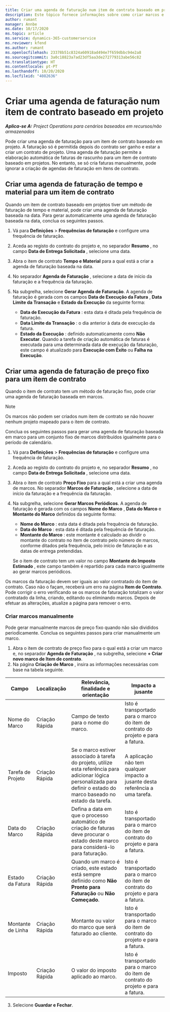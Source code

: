 ```yaml
---
title: Criar uma agenda de faturação num item de contrato baseado em projeto
description: Este tópico fornece informações sobre como criar marcos e agendas de faturação em itens de contrato.
author: rumant
manager: Annbe
ms.date: 10/17/2020
ms.topic: article
ms.service: dynamics-365-customerservice
ms.reviewer: kfend
ms.author: rumant
ms.openlocfilehash: 23378b51c8324a60918ad494e7f659dbbc94e2a8
ms.sourcegitcommit: 3a0c18823a7ad23df5aa3de272779313abe56c82
ms.translationtype: HT
ms.contentlocale: pt-PT
ms.lasthandoff: 10/20/2020
ms.locfileid: "4082636"
---
```

# <a name="create-an-invoice-schedule-on-a-project-based-contract-line"></a>Criar uma agenda de faturação num item de contrato baseado em projeto 

_**Aplica-se A:** Project Operations para cenários baseados em recursos/não armazenados_

Pode criar uma agenda de faturação para um item de contrato baseado em projeto. A faturação só é permitida depois do contrato ser ganho e estar a criar um contrato de projeto. Uma agenda de faturação permite a elaboração automática de faturas de rascunho para um item de contrato baseado em projetos. No entanto, se só cria faturas manualmente, pode ignorar a criação de agendas de faturação em itens de contrato.

## <a name="create-a-time-and-material-invoice-schedule-for-a-contract-line"></a>Criar uma agenda de faturação de tempo e material para um item de contrato

Quando um item de contrato baseado em projetos tiver um método de faturação de tempo e material, pode criar uma agenda de faturação baseada na data. Para gerar automaticamente uma agenda de faturação baseada na data, conclua os seguintes passos.

1. Vá para **Definições** > **Frequências de faturação** e configure uma frequência de faturação.
2. Aceda ao registo do contrato do projeto e, no separador **Resumo** , no campo **Data de Entrega Solicitada** , selecione uma data.
3. Abra o item de contrato **Tempo e Material** para a qual está a criar a agenda de faturação baseada na data. 
4. No separador **Agenda de Faturação** , selecione a data de início da faturação e a frequência da faturação.
5. Na subgrelha, selecione **Gerar Agenda de Faturação**. A agenda de faturação é gerada com os campos **Data de Execução da Fatura** , **Data Limite da Transação** e **Estado da Execução** da seguinte forma:

    - **Data de Execução da Fatura** : esta data é ditada pela frequência de faturação.
    - **Data Limite da Transação** : o dia anterior à data de execução da fatura.
    - **Estado da Execução** : definido automaticamente como **Não Executar**. Quando a tarefa de criação automática de faturas é executada para uma determinada data de execução da faturação, este campo é atualizado para **Execução com Êxito** ou **Falha na Execução**.

## <a name="create-a-fixed-price-invoice-schedule-for-a-contract-line"></a>Criar uma agenda de faturação de preço fixo para um item de contrato

Quando o item de contrato tem um método de faturação fixo, pode criar uma agenda de faturação baseada em marcos. 

> [!NOTE]
> Os marcos não podem ser criados num item de contrato se não houver nenhum projeto mapeado para o item de contrato.

Conclua os seguintes passos para gerar uma agenda de faturação baseada em marco para um conjunto fixo de marcos distribuídos igualmente para o período de calendário.

1. Vá para **Definições** > **Frequências de faturação** e configure uma frequência de faturação.
2. Aceda ao registo do contrato do projeto e, no separador **Resumo** , no campo **Data de Entrega Solicitada** , selecione uma data.
3. Abra o item de contrato **Preço Fixo** para a qual está a criar uma agenda de marcos. No separador **Marcos de Faturação** , selecione a data de início da faturação e a frequência da faturação. 
4. Na subgrelha, selecione **Gerar Marcos Periódicos**. A agenda de faturação é gerada com os campos **Nome do Marco** , **Data do Marco** e **Montante do Marco** definidos da seguinte forma:

    - **Nome do Marco** : esta data é ditada pela frequência de faturação.
    - **Data do Marco** : esta data é ditada pela frequência de faturação.
    - **Montante do Marco** : este montante é calculado ao dividir o montante do contrato no item de contrato pelo número de marcos, conforme ditados pela frequência, pelo início de faturação e as datas de entrega pretendidas.

    Se o item de contrato tem um valor no campo **Montante do Imposto Estimado** , este campo também é repartido para cada marco igualmente ao gerar marcos periódicos.

Os marcos da faturação devem ser iguais ao valor contratado do item de contrato. Caso não o façam, receberá um erro na página **Item de Contrato**. Pode corrigir o erro verificando se os marcos de faturação totalizam o valor contratado da linha, criando, editando ou eliminando marcos. Depois de efetuar as alterações, atualize a página para remover o erro.

### <a name="manually-create-milestones"></a>Criar marcos manualmente

Pode gerar manualmente marcos de preço fixo quando não são divididos periodicamente. Conclua os seguintes passos para criar manualmente um marco.

1. Abra o item de contrato de preço fixo para o qual está a criar um marco e, no separador **Agenda de Faturação** , na subgrelha, selecione **+ Criar novo marco de Item de contrato**. 
2. Na página **Criação de Marco** , insira as informações necessárias com base na tabela seguinte.

| Campo | Localização | Relevância, finalidade e orientação | Impacto a jusante |
| --- | --- | --- | --- |
| Nome do Marco | Criação Rápida | Campo de texto para o nome do marco. | Isto é transportado para o marco do item de contrato do projeto e para a fatura. |
| Tarefa de Projeto | Criação Rápida | Se o marco estiver associado à tarefa do projeto, utilize esta referência para adicionar lógica personalizada para definir o estado do marco baseado no estado da tarefa. | A aplicação não tem qualquer impacto a jusante desta referência a uma tarefa. |
| Data do Marco | Criação Rápida | Defina a data em que o processo automático de criação de faturas deve procurar o estado deste marco para considerá-lo para faturação. | Isto é transportado para o marco do item de contrato do projeto e para a fatura. |
| Estado da Fatura | Criação Rápida | Quando um marco é criado, este estado está sempre definido como **Não Pronto para Faturação** ou **Não Começado**. | Isto é transportado para o marco do item de contrato do projeto e para a fatura. |
| Montante de Linha | Criação Rápida | Montante ou valor do marco que será faturado ao cliente. | Isto é transportado para o marco do item de contrato do projeto e para a fatura. |
| Imposto | Criação Rápida | O valor do imposto aplicado ao marco. | Isto é transportado para o marco do item de contrato do projeto e para a fatura. |

3. Selecione **Guardar e Fechar**.
